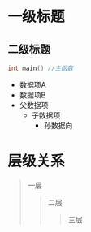 # 一级标题
## 二级标题


```c
int main() //主函数
```

* 数据项A
* 数据项B
* 父数据项
  * 子数据项
    * 孙数据向

# 层级关系
> 一层
>> 二层
>>> 三层
